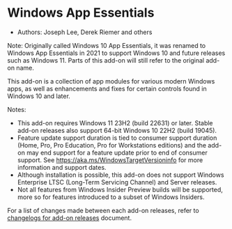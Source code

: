 # Windows App Essentials

* Authors: Joseph Lee, Derek Riemer and others

Note: Originally called Windows 10 App Essentials, it was renamed to Windows App Essentials in 2021 to support Windows 10 and future releases such as Windows 11. Parts of this add-on will still refer to the original add-on name.

This add-on is a collection of app modules for various modern Windows apps, as well as enhancements and fixes for certain controls found in Windows 10 and later.

Notes:

* This add-on requires Windows 11 23H2 (build 22631) or later. Stable add-on releases also support 64-bit Windows 10 22H2 (build 19045).
* Feature update support duration is tied to consumer support duration (Home, Pro, Pro Education, Pro for Workstations editions) and the add-on may end support for a feature update prior to end of consumer support. See <https://aka.ms/WindowsTargetVersioninfo> for more information and support dates.
* Although installation is possible, this add-on does not support Windows Enterprise LTSC (Long-Term Servicing Channel) and Server releases.
* Not all features from Windows Insider Preview builds will be supported, more so for features introduced to a subset of Windows Insiders.

For a list of changes made between each add-on releases, refer to [changelogs for add-on releases][1] document.

[1]: https://github.com/josephsl/wintenapps/wiki/w10changelog
